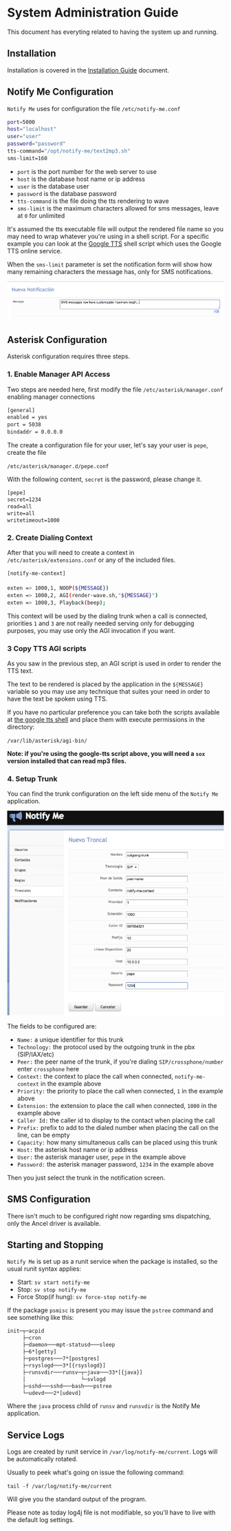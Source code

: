 # System Administration Guide

This document has everyting related to having the system up and running.

## Installation

Installation is covered in the [Installation Guide][1] document.

## Notify Me Configuration

`Notify Me` uses for configuration the file `/etc/notify-me.conf`

```bash
port=5000
host="localhost"
user="user"
password="password"
tts-command="/opt/notify-me/text2mp3.sh"
sms-limit=160
```

* `port` is the port number for the web server to use
* `host` is the database host name or ip address
* `user` is the database user
* `password` is the database password
* `tts-command` is the file doing the tts rendering to wave
* `sms-limit` is the maximum characters allowed for sms messages, leave at `0` for unlimited

It's assumed the tts executable file will output the rendered file name so you may need to wrap whatever you're using in a shell script. For a specific example you can look at the [Google TTS][2] shell script which uses the Google TTS online service.

When the `sms-limit` parameter is set the notification form will show how many remaining characters the message has, only for SMS notifications.

![SMS Character Limit](images/sms-limit.png?raw=true)

## Asterisk Configuration

Asterisk configuration requires three steps.

### 1. Enable Manager API Access

Two steps are needed here, first modify the file `/etc/asterisk/manager.conf` enabling manager connections

```bash
[general]
enabled = yes
port = 5038
bindaddr = 0.0.0.0
```

The create a configuration file for your user, let's say your user is `pepe`, create the file

`/etc/asterisk/manager.d/pepe.conf`

With the following content, `secret` is the password, please change it.

```
[pepe]
secret=1234
read=all
write=all
writetimeout=1000
```

### 2. Create Dialing Context

After that you will need to create a context in `/etc/asterisk/extensions.conf` or any of the included files.

```bash
[notify-me-context]

exten => 1000,1, NOOP(${MESSAGE})
exten => 1000,2, AGI(render-wave.sh,"${MESSAGE}")
exten => 1000,3, Playback(beep);
```

This context will be used by the dialing trunk when a call is connected, priorities `1` and `3` are not really needed serving only for debugging purposes, you may use only the AGI invocation if you want.

### 3 Copy TTS AGI scripts

As you saw in the previous step, an AGI script is used in order to render the TTS text.

The text to be rendered is placed by the application in the `${MESSAGE}` variable so you may use any technique that suites your need in order to have the text be spoken using TTS.

If you have no particular preference you can take both the scripts available at [the google tts shell][2] and place them with execute permissions in the directory:

`/var/lib/asterisk/agi-bin/`

**Note: if you're using the google-tts script above, you will need a `sox` version installed that can read mp3 files.**

### 4. Setup Trunk

You can find the trunk configuration on the left side menu of the `Notify Me` application.

![Trunk Configuration](images/trunk.png?raw=true)

The fields to be configured are:

* `Name:` a unique identifier for this trunk
* `Technology:` the protocol used by the outgoing trunk in the pbx (SIP/IAX/etc)
* `Peer:` the peer name of the trunk, if you're dialing `SIP/crossphone/number` enter `crossphone` here
* `Context:` the context to place the call when connected, `notify-me-context` in the example above
* `Priority:` the priority to place the call when connected, `1` in the example above
* `Extension:` the extension to place the call when connected, `1000` in the example above
* `Caller Id:` the caller id to display to the contact when placing the call
* `Prefix:` prefix to add to the dialed number when placing the call on the line, can be empty
* `Capacity:` how many simultaneous calls can be placed using this trunk
* `Host:` the asterisk host name or ip address
* `User:` the asterisk manager user, `pepe` in the example above
* `Password:` the asterisk manager password, `1234` in the example above

Then you just select the trunk in the notification screen.

## SMS Configuration

There isn't much to be configured right now regarding sms dispatching, only the Ancel driver is available.

## Starting and Stopping

`Notify Me` is set up as a runit service when the package is installed, so the usual runit syntax applies:

* Start:
`sv start notify-me`
* Stop:
`sv stop notify-me`
* Force Stop(if hung):
`sv force-stop notify-me`

If the package `psmisc` is present you may issue the `pstree` command and see something like this:

```
init─┬─acpid
     ├─cron
     ├─daemon───mpt-statusd───sleep
     ├─6*[getty]
     ├─postgres───7*[postgres]
     ├─rsyslogd───3*[{rsyslogd}]
     ├─runsvdir───runsv─┬─java───33*[{java}]
     │                  └─svlogd
     ├─sshd───sshd───bash───pstree
     └─udevd───2*[udevd]
```

Where the `java` process child of `runsv` and `runsvdir` is the Notify Me application.

## Service Logs

Logs are created by runit service in `/var/log/notify-me/current`. Logs will be automatically rotated.

Usually to peek what's going on issue the following command:

`tail -f /var/log/notify-me/current`

Will give you the standard output of the program.

Please note as today log4j file is not modifiable, so you'll have to live with the default log settings.

[1]: installation-guide.md
[2]: https://github.com/guilespi/google-tts